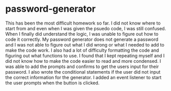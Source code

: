 # password-generator
This has been the most difficult homework so far. I did not know where to start from and even when I was given the psuedo code, I was still confused. When I finally did understand the logic, I was unable to figure out how to code it correctly. My password generator does not generate a password and I was not able to figure out what I did wrong or what I needed to add to make the code work. I also had a lot of difficulty formatting the code and figuring out what functions to use. I found that I kept repeating myself and I did not know how to make the code easier to read and more condensed.
I was able to add the prompts and confirms to get the users input for their password. I also wrote the conditional statements if the user did not input the correct information for the generator. I added an event listener to start the user prompts when the button is clicked. 